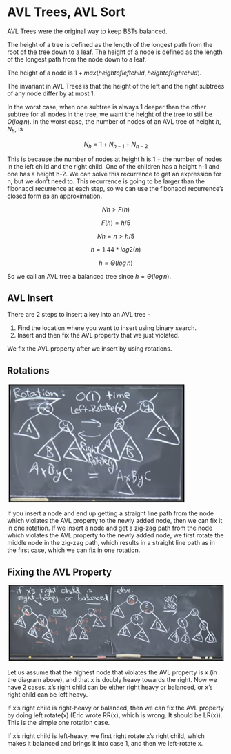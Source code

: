 # AVL Trees, AVL Sort
AVL Trees were the original way to keep BSTs balanced.

The height of a tree is defined as the length of the longest path from the root of the tree down to a leaf. The height of a node is defined as the length of the longest path from the node down to a leaf.

The height of a node is $1 + max(height of left child, height of right child)$.

The invariant in AVL Trees is that the height of the left and the right subtrees of any node differ by at most 1.

In the worst case, when one subtree is always 1 deeper than the other subtree for all nodes in the tree, we want the height of the tree to still be $O(log\,n)$. In the worst case, the number of nodes of an AVL tree of height $h$, ${N}_{h}$, is

$$ {N}_{h} = 1 + {N}_{h-1} + {N}_{h-2} $$

This is because the number of nodes at height h is 1 + the number of nodes in the left child and the right child. One of the children has a height h-1 and one has a height h-2.
We can solve this recurrence to get an expression for n, but we don’t need to. This recurrence is going to be larger than the fibonacci recurrence at each step, so we can use the fibonacci recurrence’s closed form as an approximation.

$$ Nh > F(h) $$


$$ F(h) = h/5 $$

$$ Nh = n > h/5 $$

$$ h = 1.44*log2(n) $$

$$ h = \Theta(log\,n) $$

So we call an AVL tree a balanced tree since $h = \Theta(log\,n)$.

## AVL Insert
There are 2 steps to insert a key into an AVL tree -
1. Find the location where you want to insert using binary search.
2. Insert and then fix the AVL property that we just violated.

We fix the AVL property after we insert by using rotations.

## Rotations

![AVL rotations](./media/lec6-1.jpg)

If you insert a node and end up getting a straight line path from the node which violates the AVL property to the newly added node, then we can fix it in one rotation. If we insert a node and get a zig-zag path from the node which violates the AVL property to the newly added node, we first rotate the middle node in the zig-zag path, which results in a straight line path as in the first case, which we can fix in one rotation.

## Fixing the AVL Property

![Fixing the AVL property](./media/lec6-2.jpg)

Let us assume that the highest node that violates  the AVL property is x (in the diagram above), and that x is doubly heavy towards the right. Now we have 2 cases. x’s right child can be either right heavy or balanced, or x’s right child can be left heavy.

If x’s right child is right-heavy or balanced, then we can fix the AVL property by doing left rotate(x) (Eric wrote RR(x), which is wrong. It should be LR(x)). This is the simple one rotation case.

If x’s right child is left-heavy, we first right rotate x’s right child, which makes it balanced and brings it into case 1, and then we left-rotate x.

